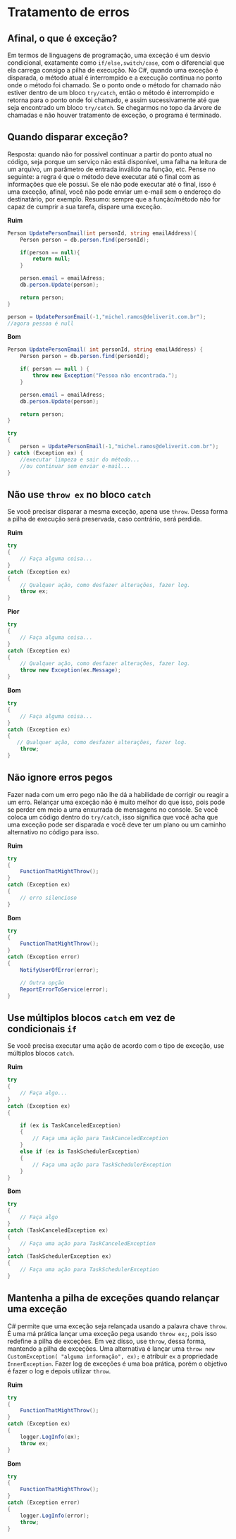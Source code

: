 # Tratamento de erros

## Afinal, o que é exceção?

Em termos de linguagens de programação, uma exceção é um desvio condicional, exatamente como `if/else,switch/case`, com o diferencial que ela carrega consigo a pilha de execução. No C#, quando uma exceção é disparada, o método atual é interrompido e a execução continua no ponto onde o método foi chamado. Se o ponto onde o método for chamado não estiver dentro de um bloco `try/catch`, então o método é interrompido e retorna para o ponto onde foi chamado, e assim sucessivamente até que seja encontrado um bloco `try/catch`. Se chegarmos no topo da árvore de chamadas e não houver tratamento de exceção, o programa é terminado.


## Quando disparar exceção?

Resposta: quando não for possível continuar a partir do ponto atual no código, seja porque um serviço não está disponível, uma falha na leitura de um arquivo, um parâmetro de entrada inválido na função, etc. Pense no seguinte: a regra é que o método deve executar até o final com as informações que ele possui. Se ele não pode executar até o final, isso é uma exceção, afinal, você não pode enviar um e-mail sem o endereço do destinatário, por exemplo. Resumo: sempre que a função/método não for capaz de cumprir a sua tarefa, dispare uma exceção.

**Ruim**

```cs
Person UpdatePersonEmail(int personId, string emailAddress){    
    Person person = db.person.find(personId);

    if(person == null){
        return null;
    }

    person.email = emailAdress;
    db.person.Update(person);

    return person;
}

person = UpdatePersonEmail(-1,"michel.ramos@deliverit.com.br");
//agora pessoa é null
```

**Bom**

```cs
Person UpdatePersonEmail( int personId, string emailAddress) {    
    Person person = db.person.find(personId);

    if( person == null ) {
        throw new Exception("Pessoa não encontrada.");
    }

    person.email = emailAdress;
    db.person.Update(person);

    return person;
}

try 
{
    person = UpdatePersonEmail(-1,"michel.ramos@deliverit.com.br");
} catch (Exception ex) {
    //executar limpeza e sair do método...
    //ou continuar sem enviar e-mail...
}

```

## Não use `throw ex` no bloco `catch`

Se você precisar disparar a mesma exceção, apena use `throw`. Dessa forma a pilha de execução será preservada, caso contrário, será perdida.

**Ruim**

```cs
try
{
    // Faça alguma coisa...
}
catch (Exception ex)
{
    // Qualquer ação, como desfazer alterações, fazer log.
    throw ex;
}
```

**Pior**

```cs
try
{
    // Faça alguma coisa...
}
catch (Exception ex)
{
    // Qualquer ação, como desfazer alterações, fazer log.
    throw new Exception(ex.Message);
}
```

**Bom**

```cs
try
{
    // Faça alguma coisa...
}
catch (Exception ex)
{
   // Qualquer ação, como desfazer alterações, fazer log.
    throw;
}
```

## Não ignore erros pegos

Fazer nada com um erro pego não lhe dá a habilidade de corrigir ou reagir a um erro. Relançar uma exceção não é muito melhor do que isso, pois pode se perder em meio a uma enxurrada de mensagens no console. Se você coloca um código dentro do `try/catch`, isso significa que você acha que uma exceção pode ser disparada e você deve ter um plano ou um caminho alternativo no código para isso.

**Ruim**

```cs
try
{
    FunctionThatMightThrow();
}
catch (Exception ex)
{
    // erro silencioso
}
```

**Bom**

```cs
try
{
    FunctionThatMightThrow();
}
catch (Exception error)
{
    NotifyUserOfError(error);

    // Outra opção
    ReportErrorToService(error);
}
```

## Use múltiplos blocos `catch` em vez de condicionais `if`

Se você precisa executar uma ação de acordo com o tipo de exceção, use múltiplos blocos `catch`.

**Ruim**

```cs
try
{
    // Faça algo...
}
catch (Exception ex)
{

    if (ex is TaskCanceledException)
    {
        // Faça uma ação para TaskCanceledException
    }
    else if (ex is TaskSchedulerException)
    {
        // Faça uma ação para TaskSchedulerException
    }
}
```

**Bom**

```cs
try
{
    // Faça algo
}
catch (TaskCanceledException ex)
{
    // Faça uma ação para TaskCanceledException
}
catch (TaskSchedulerException ex)
{
    // Faça uma ação para TaskSchedulerException
}
```

## Mantenha a pilha de exceções quando relançar uma exceção

C# permite que uma exceção seja relançada usando a palavra chave `throw`. É uma má prática lançar uma exceção pega usando `throw ex;`, pois isso redefine a pilha de exceções. Em vez disso, use `throw`, dessa forma, mantendo a pilha de exceções. Uma alternativa é lançar uma `throw new CustomException( "alguma informação", ex);` e atribuir `ex` a propriedade `InnerException`. Fazer log de exceções é uma boa prática, porém o objetivo é fazer o log e depois utilizar `throw`.

**Ruim**

```cs
try
{
    FunctionThatMightThrow();
}
catch (Exception ex)
{
    logger.LogInfo(ex);
    throw ex;
}
```

**Bom**

```cs
try
{
    FunctionThatMightThrow();
}
catch (Exception error)
{
    logger.LogInfo(error);
    throw;
}
```